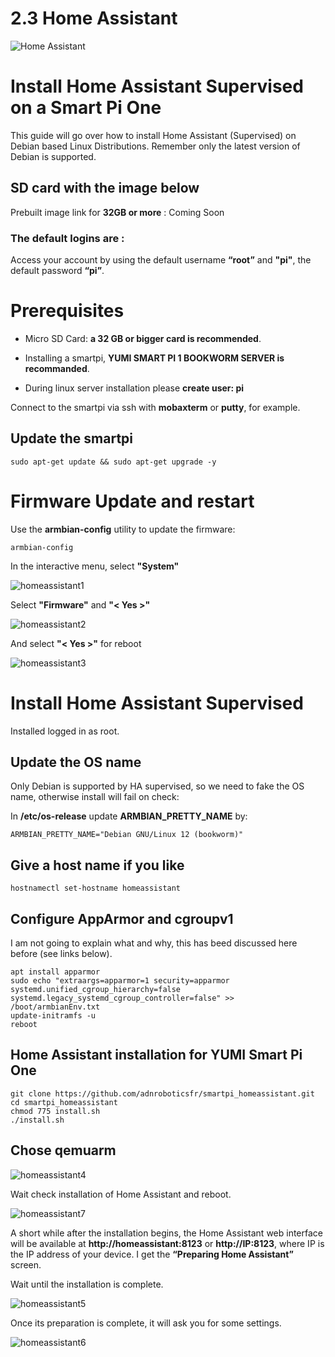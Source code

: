 # 2.3 Home Assistant

![Home Assistant](/img/SmartPi/Home_Assistant/homeassistant_logo.png)

# Install Home Assistant Supervised on a Smart Pi One

This guide will go over how to install Home Assistant (Supervised) on Debian based Linux Distributions. Remember only the latest version of Debian is supported.

## SD card with the image below

Prebuilt image link for **32GB or more** : Coming Soon

### The default logins are :

Access your account by using the default username **“root”** and **"pi"**, the default password **“pi”**.

# Prerequisites

- Micro SD Card: **a 32 GB or bigger card is recommended**.

- Installing a smartpi, **YUMI SMART PI 1 BOOKWORM SERVER is recommanded**.  

- During linux server installation please **create user: pi**

Connect to the smartpi via ssh with **mobaxterm** or **putty**, for example.

## Update the smartpi

```
sudo apt-get update && sudo apt-get upgrade -y
```

# Firmware Update and restart

Use the **armbian-config** utility to update the firmware:

```
armbian-config
```

In the interactive menu, select **"System"**


![homeassistant1](/img/SmartPi/Home_Assistant/homeassistant1.png)

Select **"Firmware"** and **"< Yes >"**

![homeassistant2](/img/SmartPi/Home_Assistant/homeassistant2.png)

And select **"< Yes >"** for reboot

![homeassistant3](/img/SmartPi/Home_Assistant/homeassistant3.png)

# Install Home Assistant Supervised

Installed logged in as root.

## Update the OS name
Only Debian is supported by HA supervised, so we need to fake the OS name, otherwise install will fail on check:

In **/etc/os-release** update **ARMBIAN_PRETTY_NAME** by:

```
ARMBIAN_PRETTY_NAME="Debian GNU/Linux 12 (bookworm)"
```

## Give a host name if you like
```
hostnamectl set-hostname homeassistant
```

## Configure AppArmor and cgroupv1
I am not going to explain what and why, this has beed discussed here before (see links below).

```
apt install apparmor
sudo echo "extraargs=apparmor=1 security=apparmor systemd.unified_cgroup_hierarchy=false systemd.legacy_systemd_cgroup_controller=false" >> /boot/armbianEnv.txt
update-initramfs -u
reboot
```

## Home Assistant installation for YUMI Smart Pi One

```
git clone https://github.com/adnroboticsfr/smartpi_homeassistant.git
cd smartpi_homeassistant
chmod 775 install.sh
./install.sh

```

## Chose qemuarm
![homeassistant4](/img/SmartPi/Home_Assistant/homeassistant4.png)

Wait check installation of Home Assistant and reboot.

![homeassistant7](/img/SmartPi/Home_Assistant/homeassistant7.png)

A short while after the installation begins, the Home Assistant web interface will be available at **http://homeassistant:8123** or **http://IP:8123**, where IP is the IP address of your device. I get the **“Preparing Home Assistant”** screen. 

Wait until the installation is complete.

![homeassistant5](/img/SmartPi/Home_Assistant/homeassistant5.png)

Once its preparation is complete, it will ask you for some settings.

![homeassistant6](/img/SmartPi/Home_Assistant/homeassistant6.png)













